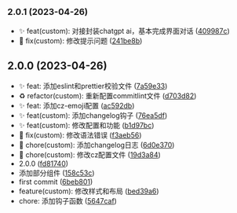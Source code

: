 ## <small>2.0.1 (2023-04-26)</small>

* ✨ feat(custom): 对接封装chatgpt ai，基本完成界面对话 ([409987c](https://github.com/saofeng-cyber/vuetify-project/commit/409987c))
* 🐛 fix(custom): 修改提示问题 ([241be8b](https://github.com/saofeng-cyber/vuetify-project/commit/241be8b))



## 2.0.0 (2023-04-26)

* :sparkles: feat: 添加eslint和prettier校验文件 ([7a59e33](https://github.com/saofeng-cyber/vuetify-project/commit/7a59e33))
* ♻️ refactor(custom): 重新配置commitlint文件 ([d703d82](https://github.com/saofeng-cyber/vuetify-project/commit/d703d82))
* ✨ feat: 添加cz-emoji配置 ([ac592db](https://github.com/saofeng-cyber/vuetify-project/commit/ac592db))
* ✨ feat(custom): 添加changelog钩子 ([76ea5df](https://github.com/saofeng-cyber/vuetify-project/commit/76ea5df))
* ✨ feat(custom): 修改配置和功能 ([b1d97bc](https://github.com/saofeng-cyber/vuetify-project/commit/b1d97bc))
* 🐛 fix(custom): 修改语法错误 ([f3aeb56](https://github.com/saofeng-cyber/vuetify-project/commit/f3aeb56))
* 🚀 chore(custom): 添加changelog日志 ([6d0e370](https://github.com/saofeng-cyber/vuetify-project/commit/6d0e370))
* 🚀 chore(custom): 修改cz配置文件 ([19d3a84](https://github.com/saofeng-cyber/vuetify-project/commit/19d3a84))
* 2.0.0 ([fd81740](https://github.com/saofeng-cyber/vuetify-project/commit/fd81740))
* 添加部分组件 ([158c53c](https://github.com/saofeng-cyber/vuetify-project/commit/158c53c))
* first commit ([6beb801](https://github.com/saofeng-cyber/vuetify-project/commit/6beb801))
* feature(custom): 修改样式和布局 ([bed39a6](https://github.com/saofeng-cyber/vuetify-project/commit/bed39a6))
* chore: 添加钩子函数 ([5647caf](https://github.com/saofeng-cyber/vuetify-project/commit/5647caf))



